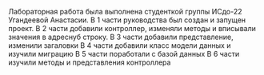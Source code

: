 Лабораторная работа была выполнена студенткой группы ИСдо-22 Угандеевой Анастасии.
В 1 части руководства был создан и запущен проект.
В 2 части добавили контроллер, изменяли методы и вписывали значения в адреснуб строку.
В 3 части добавили представление, изменили загаловки
В 4 части добавили класс модели данных и изучили миграцию
В 5 части поработали с базой данных
В 6 части изучили методы и представления контроллера

